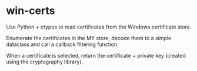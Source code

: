 # win-certs

Use Python + ctypes to read certificates from the Windows certificate store.

Enumerate the certificates in the MY store, decode them to a simple
dataclass and call a callback filtering function.

When a certificate is selected, return the certificate + private key
(created using the cryptography library).
